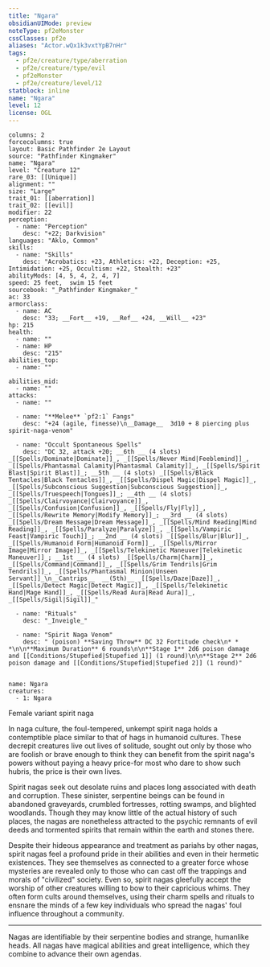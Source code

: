 ```yaml
---
title: "Ngara"
obsidianUIMode: preview
noteType: pf2eMonster
cssClasses: pf2e
aliases: "Actor.wQx1k3vxtYpB7nHr" 
tags:
  - pf2e/creature/type/aberration
  - pf2e/creature/type/evil
  - pf2eMonster
  - pf2e/creature/level/12
statblock: inline
name: "Ngara"
level: 12
license: OGL
---
```


```statblock
columns: 2
forcecolumns: true
layout: Basic Pathfinder 2e Layout
source: "Pathfinder Kingmaker"
name: "Ngara"
level: "Creature 12"
rare_03: [[Unique]]
alignment: ""
size: "Large"
trait_01: [[aberration]]
trait_02: [[evil]]
modifier: 22
perception:
  - name: "Perception"
    desc: "+22; Darkvision"
languages: "Aklo, Common"
skills:
  - name: "Skills"
    desc: "Acrobatics: +23, Athletics: +22, Deception: +25, Intimidation: +25, Occultism: +22, Stealth: +23"
abilityMods: [4, 5, 4, 2, 4, 7]
speed: 25 feet,  swim 15 feet
sourcebook: "_Pathfinder Kingmaker_"
ac: 33
armorclass:
  - name: AC
    desc: "33; __Fort__ +19, __Ref__ +24, __Will__ +23"
hp: 215
health:
  - name: ""
  - name: HP
    desc: "215"
abilities_top:
  - name: ""

abilities_mid:
  - name: ""
attacks:
  - name: ""

  - name: "**Melee** `pf2:1` Fangs"
    desc: "+24 (agile, finesse)\n__Damage__  3d10 + 8 piercing plus spirit-naga-venom"

  - name: "Occult Spontaneous Spells"
    desc: "DC 32, attack +20; __6th __ (4 slots) _[[Spells/Dominate|Dominate]]_, _[[Spells/Never Mind|Feeblemind]]_, _[[Spells/Phantasmal Calamity|Phantasmal Calamity]]_, _[[Spells/Spirit Blast|Spirit Blast]]_; __5th __ (4 slots) _[[Spells/Black Tentacles|Black Tentacles]]_, _[[Spells/Dispel Magic|Dispel Magic]]_, _[[Spells/Subconscious Suggestion|Subconscious Suggestion]]_, _[[Spells/Truespeech|Tongues]]_; __4th __ (4 slots) _[[Spells/Clairvoyance|Clairvoyance]]_, _[[Spells/Confusion|Confusion]]_, _[[Spells/Fly|Fly]]_, _[[Spells/Rewrite Memory|Modify Memory]]_; __3rd __ (4 slots) _[[Spells/Dream Message|Dream Message]]_, _[[Spells/Mind Reading|Mind Reading]]_, _[[Spells/Paralyze|Paralyze]]_, _[[Spells/Vampiric Feast|Vampiric Touch]]_; __2nd __ (4 slots) _[[Spells/Blur|Blur]]_, _[[Spells/Humanoid Form|Humanoid Form]]_, _[[Spells/Mirror Image|Mirror Image]]_, _[[Spells/Telekinetic Maneuver|Telekinetic Maneuver]]_; __1st __ (4 slots) _[[Spells/Charm|Charm]]_, _[[Spells/Command|Command]]_, _[[Spells/Grim Tendrils|Grim Tendrils]]_, _[[Spells/Phantasmal Minion|Unseen Servant]]_\n__Cantrips__  __(5th)__ _[[Spells/Daze|Daze]]_, _[[Spells/Detect Magic|Detect Magic]]_, _[[Spells/Telekinetic Hand|Mage Hand]]_, _[[Spells/Read Aura|Read Aura]]_, _[[Spells/Sigil|Sigil]]_"

  - name: "Rituals"
    desc: "_Inveigle_"

  - name: "Spirit Naga Venom"
    desc: " (poison) **Saving Throw** DC 32 Fortitude check\n* * *\n\n**Maximum Duration** 6 rounds\n\n**Stage 1** 2d6 poison damage and [[Conditions/Stupefied|Stupefied 1]] (1 round)\n\n**Stage 2** 2d6 poison damage and [[Conditions/Stupefied|Stupefied 2]] (1 round)"
 
```

```encounter-table
name: Ngara
creatures:
  - 1: Ngara
```


Female variant spirit naga

In naga culture, the foul-tempered, unkempt spirit naga holds a contemptible place similar to that of hags in humanoid cultures. These decrepit creatures live out lives of solitude, sought out only by those who are foolish or brave enough to think they can benefit from the spirit naga's powers without paying a heavy price-for most who dare to show such hubris, the price is their own lives.

Spirit nagas seek out desolate ruins and places long associated with death and corruption. These sinister, serpentine beings can be found in abandoned graveyards, crumbled fortresses, rotting swamps, and blighted woodlands. Though they may know little of the actual history of such places, the nagas are nonetheless attracted to the psychic remnants of evil deeds and tormented spirits that remain within the earth and stones there.

Despite their hideous appearance and treatment as pariahs by other nagas, spirit nagas feel a profound pride in their abilities and even in their hermetic existences. They see themselves as connected to a greater force whose mysteries are revealed only to those who can cast off the trappings and morals of "civilized" society. Even so, spirit nagas gleefully accept the worship of other creatures willing to bow to their capricious whims. They often form cults around themselves, using their charm spells and rituals to ensnare the minds of a few key individuals who spread the nagas' foul influence throughout a community.

* * *

Nagas are identifiable by their serpentine bodies and strange, humanlike heads. All nagas have magical abilities and great intelligence, which they combine to advance their own agendas.
